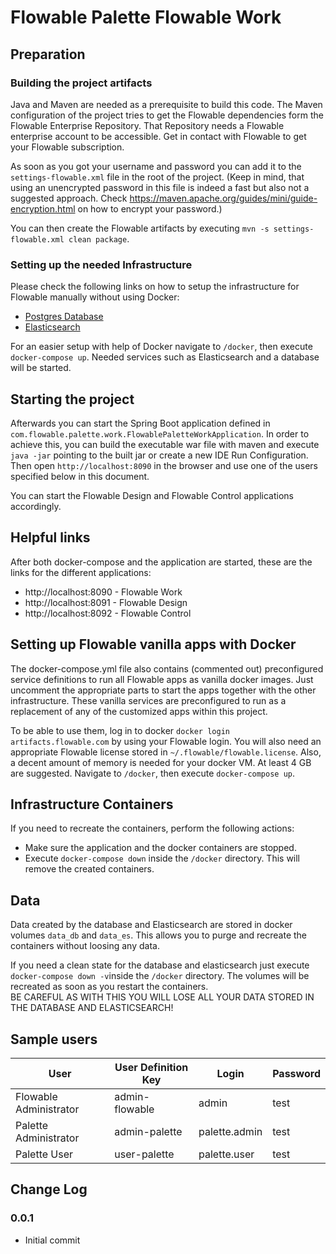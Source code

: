 # Flowable Palette Flowable Work

## Preparation
### Building the project artifacts
Java and Maven are needed as a prerequisite to build this code.
The Maven configuration of the project tries to get the Flowable dependencies form the Flowable Enterprise Repository.
That Repository needs a Flowable enterprise account to be accessible. Get in contact with Flowable to get your Flowable subscription.

As soon as you got your username and password you can add it to the `settings-flowable.xml` file in the root of the project.
(Keep in mind, that using an unencrypted password in this file is indeed a fast but also not a suggested approach.
Check https://maven.apache.org/guides/mini/guide-encryption.html on how to encrypt your password.)

You can then create the Flowable artifacts by executing `mvn -s settings-flowable.xml clean package`.

### Setting up the needed Infrastructure
Please check the following links on how to setup the infrastructure for Flowable manually without
using Docker:

- [Postgres Database](https://documentation.flowable.com/latest/admin/installs/engage-full/#database-1)
- [Elasticsearch](https://documentation.flowable.com/latest/admin/installs/engage-full/#elasticsearch-1)

For an easier setup with help of Docker navigate to `/docker`, then execute `docker-compose up`. Needed services such as 
Elasticsearch and a database will be started.

## Starting the project
Afterwards you can start the Spring Boot application defined in `com.flowable.palette.work.FlowablePaletteWorkApplication`. In order to achieve this,
you can build the executable war file with maven and execute `java -jar` pointing to the built jar or create a new IDE Run Configuration. 
Then open `http://localhost:8090` in the browser and use one of the users specified below in this document.

You can start the Flowable Design and Flowable Control applications accordingly.

## Helpful links
After both docker-compose and the application are started, these are the links for the different applications:

- http://localhost:8090 - Flowable Work
- http://localhost:8091 - Flowable Design
- http://localhost:8092 - Flowable Control

## Setting up Flowable vanilla apps with Docker
The docker-compose.yml file also contains (commented out) preconfigured service definitions to run all Flowable apps as 
vanilla docker images. Just uncomment the appropriate parts to start the apps together with the other infrastructure.
These vanilla services are preconfigured to run as a replacement of any of the customized apps within this project. 

To be able to use them, log in to docker `docker login artifacts.flowable.com` by using your Flowable login.
You will also need an appropriate Flowable license stored in `~/.flowable/flowable.license`.
Also, a decent amount of memory is needed for your docker VM. At least 4 GB are suggested.
Navigate to `/docker`, then execute `docker-compose up`.

## Infrastructure Containers
If you need to recreate the containers, perform the following actions:
- Make sure the application and the docker containers are stopped.
- Execute `docker-compose down` inside the `/docker` directory. This will remove the created containers.

## Data
Data created by the database and Elasticsearch are stored in docker volumes `data_db` and `data_es`.
This allows you to purge and recreate the containers without loosing any data.

If you need a clean state for the database and elasticsearch just execute `docker-compose down -v`inside the `/docker` directory.
The volumes will be recreated as soon as you restart the containers.  
BE CAREFUL AS WITH THIS YOU WILL LOSE ALL YOUR DATA STORED IN THE DATABASE AND ELASTICSEARCH!

## Sample users
| User | User Definition Key | Login | Password |
| -------------| ------------- | ------------- | ------------- |
| Flowable Administrator | admin-flowable | admin | test |
| Palette Administrator | admin-palette | palette.admin | test |
| Palette User | user-palette | palette.user | test |

## Change Log

### 0.0.1
- Initial commit